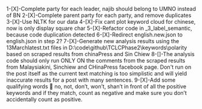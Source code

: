 1-[X]-Complete party for each leader, najib should belong to UMNO instead of BN
2-[X]-Complete parent party for each party, and remove duplicates
3-[X]-Use NLTK for our data
4-[X]-Fix cant plot keyword cloud for chinese, now is only display square char
5-[X]-Refactor code in _3_label_semantic, because code duplication detected
6-[X]-Redirect english.new.json to english.json in step 2?
7-[X]-Generate new analysis results using the 13Marchlatest.txt files in D:\code\github\TCLCPhase2\keywords\polarity based on scraped results from chinaPress and Sin Chiew
8-[]-The analysis code should only run ONLY ON the comments from the scraped results from Malaysiakini, Sinchiew and CHinaPress facebook page. Don't run on the post itself as the current text matching is too simplistic and will yield inaccurate results for a post with many sentences.
9-[X]-Add some qualifying words  no, not, don’t, won’t, shan’t in front of all the positive keywords and if they match, count as negative and make sure you don’t accidentally count as positive.
